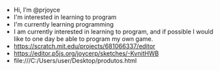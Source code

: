 - Hi, I’m @prjoyce
- I'm interested in learning to program
- I'm currently learning programming
- I am currently interested in learning to program, and if possible I would like to one day be able to program my own game.
- https://scratch.mit.edu/projects/681066337/editor
- https://editor.p5js.org/joycerp/sketches/-KvnitHWB
- file:///C:/Users/user/Desktop/produtos.html
